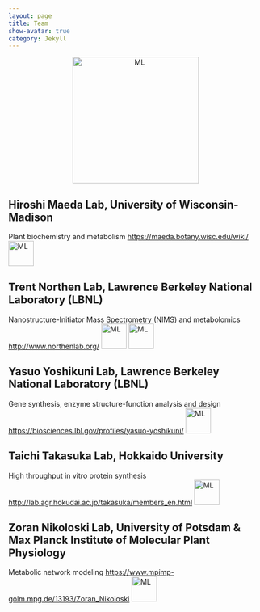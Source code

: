 ```yaml
---
layout: page
title: Team
show-avatar: true
category: Jekyll
---
```



<p align='center'>
	<img src="../img/research/machine-learn.png" alt='ML' height="250px">
</p>


## Hiroshi Maeda Lab, University of Wisconsin-Madison
Plant biochemistry and metabolism
https://maeda.botany.wisc.edu/wiki/
<img src="../img/team/cHiroshi.png" alt='ML' height="50px">



## Trent Northen Lab, Lawrence Berkeley National Laboratory (LBNL)
Nanostructure-Initiator Mass Spectrometry (NIMS) and metabolomics
http://www.northenlab.org/
<img src="../img/team/cTrent.png" alt='ML' height="50px">
<img src="../img/team/cMarkus.png" alt='ML' height="50px">


## Yasuo Yoshikuni Lab, Lawrence Berkeley National Laboratory (LBNL)
Gene synthesis, enzyme structure-function analysis and design
https://biosciences.lbl.gov/profiles/yasuo-yoshikuni/
<img src="../img/team/cYasuo.png" alt='ML' height="50px">



## Taichi Takasuka Lab, Hokkaido University
High throughput in vitro protein synthesis
http://lab.agr.hokudai.ac.jp/takasuka/members_en.html
<img src="../img/team/cTaichi.png" alt='ML' height="50px">



## Zoran Nikoloski Lab, University of Potsdam & Max Planck Institute of Molecular Plant Physiology
Metabolic network modeling
https://www.mpimp-golm.mpg.de/13193/Zoran_Nikoloski
<img src="../img/team/cZoran.png" alt='ML' height="50px">
